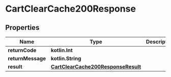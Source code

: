 
# CartClearCache200Response

## Properties
| Name | Type | Description | Notes |
| ------------ | ------------- | ------------- | ------------- |
| **returnCode** | **kotlin.Int** |  |  [optional] |
| **returnMessage** | **kotlin.String** |  |  [optional] |
| **result** | [**CartClearCache200ResponseResult**](CartClearCache200ResponseResult.md) |  |  [optional] |



